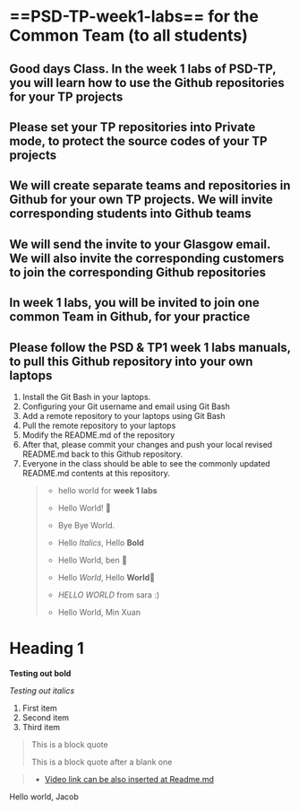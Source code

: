 # ==PSD-TP-week1-labs== for the Common Team (to all students)

## Good days Class. In the week 1 labs of PSD-TP, you will learn how to use the Github repositories for your TP projects

## Please set your TP repositories into Private mode, to protect the source codes of your TP projects

## We will create separate teams and repositories in Github for your own TP projects. We will invite corresponding students into Github teams

## We will send the invite to your Glasgow email. We will also invite the corresponding customers to join the corresponding Github repositories

## In week 1 labs, you will be invited to join one common Team in Github, for your practice

## Please follow the PSD & TP1 week 1 labs manuals, to pull this Github repository into your own laptops

1. Install the Git Bash in your laptops.
2. Configuring your Git username and email using Git Bash
3. Add a remote repository to your laptops using Git Bash
4. Pull the remote repository to your laptops
5. Modify the README.md of the repository
6. After that, please commit your changes and push your local revised README.md back to this Github repository.
7. Everyone in the class should be able to see the commonly updated README.md contents at this repository.
   > - hello world for **week 1 labs**
   >
   > - Hello World! 🤡
   > - Bye Bye World.
   > - Hello _Italics_, Hello **Bold**
   > - Hello World, ben 🫠
   > - Hello _World_, Hello **World**🚂
   > - _HELLO WORLD_ from sara :)
   > - Hello World, Min Xuan

# Heading 1

**Testing out bold**

_Testing out italics_

1. First item
2. Second item
3. Third item

> This is a block quote
>
> This is a block quote after a blank one

> - [Video link can be also inserted at Readme.md](https://www.youtube.com/watch?v=9UW6jnkiRQE)

Hello world, Jacob
